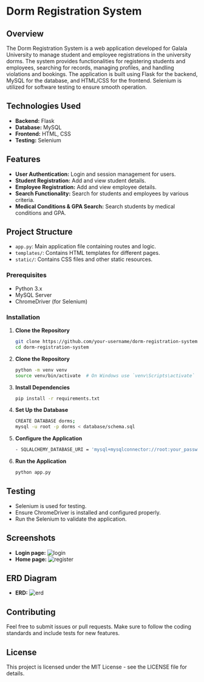 # Dorm Registration System

## Overview

The Dorm Registration System is a web application developed for Galala University to manage student and employee registrations in the university dorms. The system provides functionalities for registering students and employees, searching for records, managing profiles, and handling violations and bookings. The application is built using Flask for the backend, MySQL for the database, and HTML/CSS for the frontend. Selenium is utilized for software testing to ensure smooth operation.

## Technologies Used

- **Backend:** Flask
- **Database:** MySQL
- **Frontend:** HTML, CSS
- **Testing:** Selenium

## Features

- **User Authentication:** Login and session management for users.
- **Student Registration:** Add and view student details.
- **Employee Registration:** Add and view employee details.
- **Search Functionality:** Search for students and employees by various criteria.
- **Medical Conditions & GPA Search:** Search students by medical conditions and GPA.

## Project Structure

- `app.py`: Main application file containing routes and logic.
- `templates/`: Contains HTML templates for different pages.
- `static/`: Contains CSS files and other static resources.

### Prerequisites

- Python 3.x
- MySQL Server
- ChromeDriver (for Selenium)

### Installation

1. **Clone the Repository**
   ```bash
   git clone https://github.com/your-username/dorm-registration-system.git
   cd dorm-registration-system

2. **Clone the Repository**
   ```bash
   python -m venv venv
   source venv/bin/activate  # On Windows use `venv\Scripts\activate`

3. **Install Dependencies**
   ```bash
   pip install -r requirements.txt
   
4. **Set Up the Database**
   ```bash
   CREATE DATABASE dorms;
   mysql -u root -p dorms < database/schema.sql 
   ```
5. **Configure the Application**
   ```bash
   - SQLALCHEMY_DATABASE_URI = 'mysql+mysqlconnector://root:your_password@localhost/dorms'
   ```
6. **Run the Application**
   ```bash
   python app.py
   ```
## Testing

- Selenium is used for testing.
- Ensure ChromeDriver is installed and configured properly.
- Run the Selenium to validate the application.

## Screenshots


- **Login page:** ![login](https://github.com/user-attachments/assets/12643b0c-55ca-4cc5-a2ea-55d061c54200)
- **Home page:** ![register](https://github.com/user-attachments/assets/0c16c20b-708b-454c-8b42-f68f8d350abf)


## ERD Diagram

- **ERD:** ![erd](https://github.com/user-attachments/assets/62901180-5d6a-4bf5-bd9b-53fc753ddf48)


## Contributing

Feel free to submit issues or pull requests. Make sure to follow the coding standards and include tests for new features.

## License

This project is licensed under the MIT License - see the LICENSE file for details.
